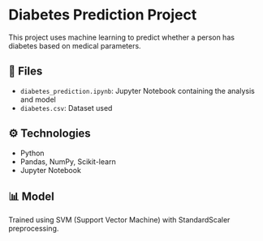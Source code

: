 
# Diabetes Prediction Project

This project uses machine learning to predict whether a person has diabetes based on medical parameters.

## 📁 Files

- `diabetes_prediction.ipynb`: Jupyter Notebook containing the analysis and model
- `diabetes.csv`: Dataset used

## ⚙️ Technologies

- Python
- Pandas, NumPy, Scikit-learn
- Jupyter Notebook

## 📊 Model

Trained using SVM (Support Vector Machine) with StandardScaler preprocessing.

